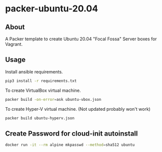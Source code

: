 # packer-ubuntu-20.04

## About

A Packer template to create Ubuntu 20.04 "Focal Fossa" Server boxes for Vagrant.

## Usage

Install ansible requirements.

```sh
pip3 install -r requirements.txt
```

To create VirtualBox virtual machine.

```bash
packer build -on-error=ask ubuntu-vbox.json
```

To create Hyper-V virtual machine. (Not updated probably won't work)

```sh
packer build ubuntu-hyperv.json
```

## Create Password for cloud-init autoinstall

```sh
docker run -it --rm alpine mkpasswd --method=sha512 ubuntu
```
